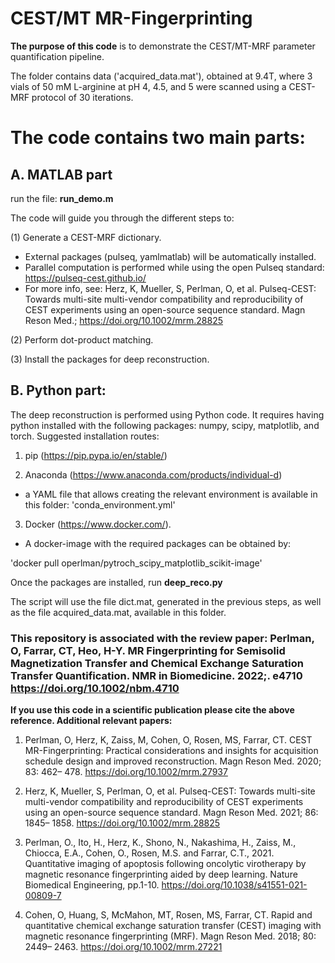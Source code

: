 # CEST/MT MR-Fingerprinting


**The purpose of this code** is to demonstrate the CEST/MT-MRF parameter quantification pipeline.

The folder contains data ('acquired_data.mat'), obtained at 9.4T, where 3 vials of 50 mM L-arginine at pH 4, 4.5, and 5 were scanned using a CEST-MRF protocol of 30 iterations. 

# The code contains two main parts:

## A. MATLAB part
run the file:  **run_demo.m** 

The code will guide you through the different steps to:

(1) Generate a CEST-MRF dictionary.
 *   External packages (pulseq, yamlmatlab) will be automatically installed.
 *   Parallel computation is performed while using the open Pulseq standard: https://pulseq-cest.github.io/
 *   For more info, see: Herz, K, Mueller, S, Perlman, O, et al. Pulseq-CEST: Towards multi-site multi-vendor compatibility and reproducibility of CEST experiments using an open-source sequence standard. Magn Reson Med.; https://doi.org/10.1002/mrm.28825
 
(2) Perform dot-product matching.

(3) Install the packages for deep reconstruction.

## B. Python part: 
The deep reconstruction is performed using Python code.
It requires having python installed with the following packages:
numpy, scipy, matplotlib, and torch.
Suggested installation routes:

1) pip (https://pip.pypa.io/en/stable/)

2) Anaconda (https://www.anaconda.com/products/individual-d)
* a YAML file that allows creating the relevant environment is available in this folder: 'conda_environment.yml'

3) Docker (https://www.docker.com/).
* A docker-image with the required packages can be obtained by: 

'docker pull operlman/pytroch_scipy_matplotlib_scikit-image'
   
Once the packages are installed, run **deep_reco.py**

The script will use the file dict.mat, generated in the previous steps, as well as the file acquired_data.mat, available in this folder.

### This repository is associated with the review paper:  Perlman, O, Farrar, CT, Heo, H-Y. MR Fingerprinting for Semisolid Magnetization Transfer and Chemical Exchange Saturation Transfer Quantification. NMR in Biomedicine. 2022;. e4710 https://doi.org/10.1002/nbm.4710 

**If you use this code in a scientific publication please cite the above reference. Additional relevant papers:**
1) Perlman, O, Herz, K, Zaiss, M, Cohen, O, Rosen, MS, Farrar, CT. CEST MR-Fingerprinting: Practical considerations and insights for acquisition schedule design and improved reconstruction. Magn Reson Med. 2020; 83: 462– 478. https://doi.org/10.1002/mrm.27937 

2) Herz, K, Mueller, S, Perlman, O, et al. Pulseq-CEST: Towards multi-site multi-vendor compatibility and reproducibility of CEST experiments using an open-source sequence standard. Magn Reson Med. 2021; 86: 1845– 1858. https://doi.org/10.1002/mrm.28825 
 
3) Perlman, O., Ito, H., Herz, K., Shono, N., Nakashima, H., Zaiss, M., Chiocca, E.A., Cohen, O., Rosen, M.S. and Farrar, C.T., 2021. Quantitative imaging of apoptosis following oncolytic virotherapy by magnetic resonance fingerprinting aided by deep learning. Nature Biomedical Engineering, pp.1-10. https://doi.org/10.1038/s41551-021-00809-7

4) Cohen, O, Huang, S, McMahon, MT, Rosen, MS, Farrar, CT. Rapid and quantitative chemical exchange saturation transfer (CEST) imaging with magnetic resonance fingerprinting (MRF). Magn Reson Med. 2018; 80: 2449– 2463. https://doi.org/10.1002/mrm.27221 
